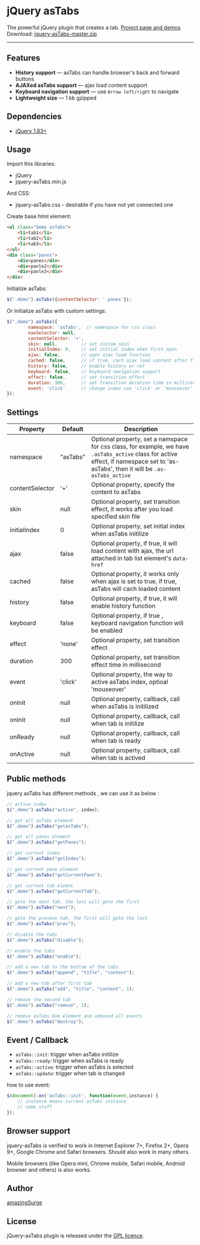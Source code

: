 # jQuery asTabs

The powerful jQuery plugin that creates a tab. <a href="http://amazingSurge.github.io/jquery-asTabs/">Project page and demos</a><br />
Download: <a href="https://github.com/amazingSurge/jquery-asTabs/archive/master.zip">jquery-asTabs-master.zip</a>

***

## Features

* **History support** — asTabs can handle browser's back and forward buttons
* **AJAXed asTabs support** — ajax load content support
* **Keyboard navigation support** — use `Arrow left/right` to navigate
* **Lightweight size** — 1 kb gzipped

## Dependencies
* <a href="http://jquery.com/" target="_blank">jQuery 1.83+</a>

## Usage

Import this libraries:
* jQuery
* jquery-asTabs.min.js

And CSS:
* jquery-asTabs.css - desirable if you have not yet connected one


Create base html element:
```html
<ul class="demo asTabs">
    <li>tab1</li>
    <li>tab2</li>
    <li>tab3</li>
</ul>
<div class="panes">
    <div>panes</div>
    <div>panle2</div>
    <div>panle3</div>
</div>
```

Initialize asTabs:
```javascript
$(".demo").asTabs({contentSelector: '.panes'});
```

Or initialize asTabs with custom settings:
```javascript
$(".demo").asTabs({
        namespace: 'asTabs',  // namespace for css class
        navSelector: null,
        contentSelector: '+',
        skin: null,         // set custom skin
        initialIndex: 0,    // set initial index when first open
        ajax: false,        // open ajax load function
        cached: false,      // if true, cach ajax load content after first loaded
        history: false,     // enable history or not
        keyboard: false,    // keyboard navigation support
        effect: false,      // set transition effect
        duration: 300,      // set transition duration time in millisecond
        event: 'click'      // change index use 'click' or 'mouseover'
});
```


## Settings

<table>
    <thead>
        <tr>
            <th>Property</th>
            <th>Default</th>
            <th>Description</th>
        </tr>
    </thead>
    <tbody>
        <tr>
            <td>namespace</td>
            <td>"asTabs"</td>
            <td>Optional property, set a namspace for css class, for example, we have <code>.asTabs_active</code> class for active effect, if namespace set to 'as-asTabs', then it will be <code>.as-asTabs_active</code></td>
        </tr>
        <tr>
            <td>contentSelector</td>
            <td>'+'</td>
            <td>Optional property, specify the content to asTabs</td>
        </tr>
        <tr>
            <td>skin</td>
            <td>null</td>
            <td>Optional property, set transition effect, it works after you load   specified skin file</td>
        </tr>
        <tr>
            <td>initialIndex</td>
            <td>0</td>
            <td>Optional property, set initial index when asTabs initilize</td>
        </tr>
        <tr>
            <td>ajax</td>
            <td>false</td>
            <td>Optional property, if true, it will load content with ajax, the url attached in tab list element's <code>data-href</code> </td>
        </tr>
        <tr>
            <td>cached</td>
            <td>false</td>
            <td>Optional property, it works only when ajax is set to true, if true, asTabs will cach loaded content</td>
        </tr>
        <tr>
            <td>history</td>
            <td>false</td>
            <td>Optional property, if true, it will enable history function</td>
        </tr>
        <tr>
            <td>keyboard</td>
            <td>false</td>
            <td>Optional property, if true , keyboard navigation function will be enabled</td>
        </tr>
        <tr>
            <td>effect</td>
            <td>'none'</td>
            <td>Optional property, set transition effect</td>
        </tr>
        <tr>
            <td>duration</td>
            <td>300</td>
            <td>Optional property, set transition effect time in millisecond</td>
        </tr>
        <tr>
            <td>event</td>
            <td>'click'</td>
            <td>Optional property, the way to active asTabs index, optioal 'mouseover'</td>
        </tr>  
        <tr>
            <td>onInit</td>
            <td>null</td>
            <td>Optional property, callback, call when asTabs is initilized</td>
        </tr> 
        <tr>
            <td>onInit</td>
            <td>null</td>
            <td>Optional property, callback, call when tab is initilize</td>
        </tr>
        <tr>
            <td>onReady</td>
            <td>null</td>
            <td>Optional property, callback, call when tab is ready</td>
        </tr>
        <tr>
            <td>onActive</td>
            <td>null</td>
            <td>Optional property, callback, call when tab is actived</td>
        </tr>
    </tbody>
</table>

## Public methods

jquery asTabs has different methods , we can use it as below :
```javascript
// active index
$(".demo").asTabs("active", index);

// get all asTabs element
$(".demo").asTabs("getasTabs");

// get all panes element
$(".demo").asTabs("getPanes");

// get current index
$(".demo").asTabs("getIndex");

// get current pane element
$(".demo").asTabs("getCurrentPane");

// get current tab elemnt
$(".demo").asTabs("getCurrentTab");

// goto the next tab, the last will goto the first
$(".demo").asTabs("next");

// goto the prevous tab, the first will goto the last
$(".demo").asTabs("prev");

// disable the tabs
$(".demo").asTabs("disable");

// enable the tabs
$(".demo").asTabs("enable");

// add a new tab to the bottom of the tabs
$(".demo").asTabs("append", "title", "content");

// add a new tab after first tab
$(".demo").asTabs("add", "title", "content", 1);

// remove the second tab
$(".demo").asTabs("remove", 1);

// remove asTabs Dom element and unbound all events
$(".demo").asTabs("destroy");
```

## Event / Callback

* <code>asTabs::init</code>: trigger when asTabs initilize
* <code>asTabs::ready</code>:  trigger when asTabs is ready
* <code>asTabs::active</code>: trigger when asTabs is selected
* <code>asTabs::update</code>:  trigger when tab is changed

how to use event:
```javascript
$(document).on('asTabs::init', function(event,instance) {
    // instance means current asTabs instance 
    // some stuff
});
```

## Browser support
jquery-asTabs is verified to work in Internet Explorer 7+, Firefox 2+, Opera 9+, Google Chrome and Safari browsers. Should also work in many others.

Mobile browsers (like Opera mini, Chrome mobile, Safari mobile, Android browser and others) is also works.

## Author
[amazingSurge](http://amazingSurge.com)

## License
jQuery-asTabs plugin is released under the <a href="https://github.com/amazingSurge/jquery-asTabs/blob/master/LICENCE.GPL" target="_blank">GPL licence</a>.


